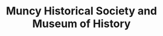 ---
layout: repo
title: "Muncy Historical Society and Museum of History"
id: 14201
permalink: repos/14201/
---